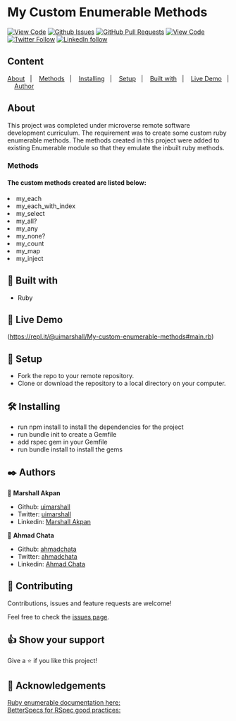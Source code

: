 # My Custom Enumerable Methods
  
[![View Code](https://img.shields.io/badge/View%20-Code-green)](https://github.com/uimarshall/enumerable-methods/tree/feature/feature_custom_enumerable_methods)
[![Github Issues](https://img.shields.io/badge/GitHub-Issues-orange)](https://github.com/uimarshall/enumerable-methods/issues)
[![GitHub Pull Requests](https://img.shields.io/badge/GitHub-Pull%20Requests-blue)](https://github.com/uimarshall/enumerable-methods/pulls)
[![View Code](https://img.shields.io/badge/Github-Author-black)](https://github.com/uimarshall)
[![Twitter Follow](https://img.shields.io/badge/Twitter-Marshall-%231DA1F2)](https://twitter.com/uimarshall)
[![LinkedIn follow](https://img.shields.io/badge/LinkedIn-Marshall-%232867B2)](https://www.linkedin.com/in/marshall-akpan-19745526/)


## Content

<a text-align="center" href="#about">About</a>&nbsp;&nbsp;&nbsp;|&nbsp;&nbsp;&nbsp;
<a href="#method">Methods</a>&nbsp;&nbsp;&nbsp;|&nbsp;&nbsp;&nbsp;
<a href="#ins">Installing</a>&nbsp;&nbsp;&nbsp;|&nbsp;&nbsp;&nbsp;
<a href="#set">Setup</a>&nbsp;&nbsp;&nbsp;|&nbsp;&nbsp;&nbsp;
<a href="#with">Built with</a>&nbsp;&nbsp;&nbsp;|&nbsp;&nbsp;&nbsp;
<a href="#ldl">Live Demo</a>&nbsp;&nbsp;&nbsp;|&nbsp;&nbsp;&nbsp;
<a href="#author">Author</a>


## About <a name = "about"></a>
This project was completed under microverse remote software development curriculum. The requirement was to create some custom ruby enumerable methods. The methods created in this project were added to existing Enumerable module so that they emulate the inbuilt ruby methods. 

<h3>Methods <a name = "method"></a></h3>
<h4>The custom methods created are listed below:</h4>
<li>my_each</li>
<li>my_each_with_index</li>
<li>my_select</li>
<li>my_all?</li>
<li>my_any</li>
<li>my_none?</li>
<li>my_count</li>
<li>my_map</li>
<li>my_inject</li>

## 🔧 Built with<a name = "with"></a>

- Ruby

## 🔴 Live Demo <a name = "ldl"></a>


(https://repl.it/@uimarshall/My-custom-enumerable-methods#main.rb)

## 🔨 Setup <a name = "set"></a>

- Fork the repo to your remote repository.
- Clone or download the repository to a local directory on your computer.

## 🛠 Installing <a name = "ins"></a>

- run npm install to install the dependencies for the project
- run bundle init to create a Gemfile
- add rspec gem in your Gemfile
- run bundle install to install the gems

## ✒️  Authors <a name = "author"></a>

👤 **Marshall Akpan**

- Github: [uimarshall](https://github.com/uimarshall)
- Twitter: [uimarshall](https://twitter.com/uimarshall)
- Linkedin: [Marshall Akpan](https://www.linkedin.com/in/marshall-akpan-19745526/)

👤 **Ahmad Chata**

- Github: [ahmadchata](https://github.com/ahmadchata)
- Twitter: [ahmadchata](https://twitter.com/ahmadchata)
- Linkedin: [Ahmad Chata](https://www.linkedin.com/in/ahmad-chata-957b9b51/)

## 🤝 Contributing

Contributions, issues and feature requests are welcome!

Feel free to check the [issues page](https://github.com/uimarshall/enumerable-methods/issues).


## 👍 Show your support

Give a ⭐️ if you like this project!

## :clap: Acknowledgements
[Ruby enumerable documentation here:](https://ruby-doc.org/core-2.7.1/Enumerable.html)<br>
[BetterSpecs for RSpec good practices:](http://www.betterspecs.org/br/#contexts)